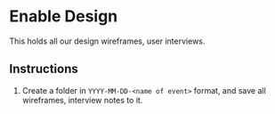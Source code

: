 # Enable Design

This holds all our design wireframes, user interviews.

## Instructions

1. Create a folder in `YYYY-MM-DD-<name of event>` format, and save all wireframes, interview notes to it.

